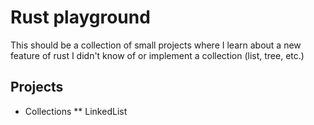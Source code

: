 # Rust playground
This should be a collection of small projects where I learn about a new feature of rust I didn't know of or implement a collection (list, tree, etc.)

## Projects
* Collections
** LinkedList


